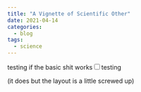 ```yaml
---
title: "A Vignette of Scientific Other"
date: 2021-04-14
categories:
  - blog
tags:
  - science
---
```


testing if the basic shit
works<label for=testing class='margin-toggle sidenote-number'></label><input type='checkbox' id=testing class='margin-toggle'/><span class='sidenote'>testing </span>

(it does but the layout is a little screwed up)